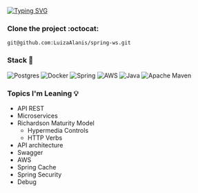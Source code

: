 [![Typing SVG](https://readme-typing-svg.demolab.com/?lines=Spring+Web+Service)](https://git.io/typing-svg)

### Clone the project :octocat:

```shell
git@github.com:LuizaAlanis/spring-ws.git
```

### Stack :orange_book:

![Postgres](https://img.shields.io/badge/postgres-%23316192.svg?style=for-the-badge&logo=postgresql&logoColor=white)
![Docker](https://img.shields.io/badge/docker-%230db7ed.svg?style=for-the-badge&logo=docker&logoColor=white)
![Spring](https://img.shields.io/badge/spring-%236DB33F.svg?style=for-the-badge&logo=spring&logoColor=white)
![AWS](https://img.shields.io/badge/AWS-%23FF9900.svg?style=for-the-badge&logo=amazon-aws&logoColor=white)
![Java](https://img.shields.io/badge/java-%23ED8B00.svg?style=for-the-badge&logo=java&logoColor=white)
![Apache Maven](https://img.shields.io/badge/Apache%20Maven-C71A36?style=for-the-badge&logo=Apache%20Maven&logoColor=white)

### Topics I'm Leaning :bulb:

- API REST
- Microservices
- Richardson Maturity Model
  - Hypermedia Controls
  - HTTP Verbs
- API architecture
- Swagger
- AWS
- Spring Cache
- Spring Security
- Debug
